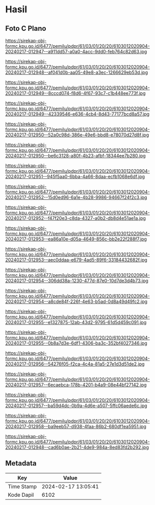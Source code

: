# Hasil

## Foto C Plano

https://sirekap-obj-formc.kpu.go.id/6477/pemilu/pdpr/61/03/01/20/20/6103012020904-20240217-012947--a911dd57-a0a0-4acc-9dd0-feb764c82d63.jpg

https://sirekap-obj-formc.kpu.go.id/6477/pemilu/pdpr/61/03/01/20/20/6103012020904-20240217-012948--af041d0b-aa05-49e8-a3ec-1266629eb53d.jpg

https://sirekap-obj-formc.kpu.go.id/6477/pemilu/pdpr/61/03/01/20/20/6103012020904-20240217-012949--8cccd074-f8d6-4f67-93c7-c1b448ee773f.jpg

https://sirekap-obj-formc.kpu.go.id/6477/pemilu/pdpr/61/03/01/20/20/6103012020904-20240217-012949--42339546-e636-4cb4-8d43-77177bcd8a57.jpg

https://sirekap-obj-formc.kpu.go.id/6477/pemilu/pdpr/61/03/01/20/20/6103012020904-20240217-012950--52a0c98d-386e-49e6-bbd8-e78070d27d8f.jpg

https://sirekap-obj-formc.kpu.go.id/6477/pemilu/pdpr/61/03/01/20/20/6103012020904-20240217-012950--be6c3128-a80f-4b23-afbf-18344ee7b280.jpg

https://sirekap-obj-formc.kpu.go.id/6477/pemilu/pdpr/61/03/01/20/20/6103012020904-20240217-012951--945f5aa0-6bba-4a66-8daa-ecfb1068e6df.jpg

https://sirekap-obj-formc.kpu.go.id/6477/pemilu/pdpr/61/03/01/20/20/6103012020904-20240217-012952--15d0ed96-6a1e-4b28-9986-94667f24f2c3.jpg

https://sirekap-obj-formc.kpu.go.id/6477/pemilu/pdpr/61/03/01/20/20/6103012020904-20240217-012952--f47f20e3-c8da-4327-a0b2-db8d4e51ae1a.jpg

https://sirekap-obj-formc.kpu.go.id/6477/pemilu/pdpr/61/03/01/20/20/6103012020904-20240217-012953--ea86a10e-d05a-4649-856c-bb2e22f288f7.jpg

https://sirekap-obj-formc.kpu.go.id/6477/pemilu/pdpr/61/03/01/20/20/6103012020904-20240217-012953--aec0ddaa-e679-4ad5-89f6-33184432682f.jpg

https://sirekap-obj-formc.kpu.go.id/6477/pemilu/pdpr/61/03/01/20/20/6103012020904-20240217-012954--306dd38a-1230-477d-87e0-10d7de3d4b73.jpg

https://sirekap-obj-formc.kpu.go.id/6477/pemilu/pdpr/61/03/01/20/20/6103012020904-20240217-012954--a8cde84f-226f-4e63-b5ad-0d8a49d49fc2.jpg

https://sirekap-obj-formc.kpu.go.id/6477/pemilu/pdpr/61/03/01/20/20/6103012020904-20240217-012955--e1327875-12ab-43d2-9795-61d5d459c091.jpg

https://sirekap-obj-formc.kpu.go.id/6477/pemilu/pdpr/61/03/01/20/20/6103012020904-20240217-012955--0b8a7d3e-6df1-4306-ba3c-352bf4027346.jpg

https://sirekap-obj-formc.kpu.go.id/6477/pemilu/pdpr/61/03/01/20/20/6103012020904-20240217-012956--54276f05-f2ca-4c4a-81a5-27e1d3d51de2.jpg

https://sirekap-obj-formc.kpu.go.id/6477/pemilu/pdpr/61/03/01/20/20/6103012020904-20240217-012957--6ecaebca-178b-4201-b4a9-08e44bf27142.jpg

https://sirekap-obj-formc.kpu.go.id/6477/pemilu/pdpr/61/03/01/20/20/6103012020904-20240217-012957--ba59d4dc-0b9a-4d6e-a507-5ffc06aede6c.jpg

https://sirekap-obj-formc.kpu.go.id/6477/pemilu/pdpr/61/03/01/20/20/6103012020904-20240217-012958--ba9eeb57-d938-4faa-86b2-680df1ea5951.jpg

https://sirekap-obj-formc.kpu.go.id/6477/pemilu/pdpr/61/03/01/20/20/6103012020904-20240217-012948--cad6b0ae-2b21-4de9-984a-8ed83fd2b292.jpg


## Metadata

| Key        | Value               |
| ---------- | ------------------- |
| Time Stamp | 2024-02-17 13:05:41 |
| Kode Dapil | 6102                |



